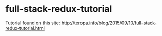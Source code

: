 # full-stack-redux-tutorial
Tutorial found on this site: http://teropa.info/blog/2015/09/10/full-stack-redux-tutorial.html

